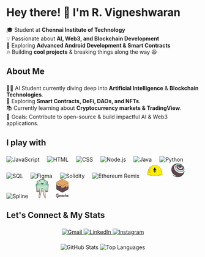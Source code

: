 ###

<h1 align="left">Hey there! 👋 I'm R. Vigneshwaran</h1>

<p align="left">
  🎓 Student at <strong>Chennai Institute of Technology</strong> <br>
  💡 Passionate about <strong>AI, Web3, and Blockchain Development</strong> <br>
  🚀 Exploring <strong>Advanced Android Development & Smart Contracts</strong> <br>
  🔥 Building <strong>cool projects</strong> & breaking things along the way 😆 <br>
</p>

###

<h2 align="left">About Me</h2>

###

<p align="left">
👨‍🎓 AI Student currently diving deep into <strong>Artificial Intelligence</strong> & <strong>Blockchain Technologies</strong>.<br>
🚀 Exploring <strong>Smart Contracts, DeFi, DAOs, and NFTs</strong>.<br>
📚 Currently learning about <strong>Cryptocurrency markets & TradingView</strong>.<br>
🎯 Goals: Contribute to open-source & build impactful AI & Web3 applications.<br>
</p>

###

<h2 align="left">I play with</h2>

###

<div align="left">
  <img src="https://cdn.jsdelivr.net/gh/devicons/devicon/icons/javascript/javascript-original.svg" height="40" alt="JavaScript" />
  <img width="12" />
  <img src="https://cdn.jsdelivr.net/gh/devicons/devicon/icons/html5/html5-original.svg" height="40" alt="HTML" />
  <img width="12" />
  <img src="https://cdn.jsdelivr.net/gh/devicons/devicon/icons/css3/css3-original.svg" height="40" alt="CSS" />
  <img width="12" />
  <img src="https://cdn.jsdelivr.net/gh/devicons/devicon/icons/nodejs/nodejs-original.svg" height="40" alt="Node.js" />
  <img width="12" />
  <img src="https://cdn.jsdelivr.net/gh/devicons/devicon/icons/java/java-original.svg" height="40" alt="Java" />
  <img width="12" />
  <img src="https://cdn.jsdelivr.net/gh/devicons/devicon/icons/python/python-original.svg" height="40" alt="Python" />
  <img width="12" />
  <img src="https://cdn.jsdelivr.net/gh/devicons/devicon/icons/mysql/mysql-original.svg" height="40" alt="SQL" />
  <img width="12" />
  <img src="https://cdn.jsdelivr.net/gh/devicons/devicon/icons/figma/figma-original.svg" height="40" alt="Figma" />
  <img width="12" />
  <img src="https://cdn.jsdelivr.net/gh/devicons/devicon/icons/solidity/solidity-original.svg" height="40" alt="Solidity" />
  <img width="12" />
  <img src="https://upload.wikimedia.org/wikipedia/commons/0/05/Ethereum_logo_2014.svg" height="40" alt="Ethereum Remix" />
  <img width="12" />
  <img src="https://github.com/vigneshwaran-2004/vigneshwaran-2004/blob/main/hardhat_transparent.png" height="40" alt="Hardhat" />
  <img width="12" />
  <img src="https://github.com/vigneshwaran-2004/vigneshwaran-2004/blob/main/truffle_transparent.png" height="40" alt="Truffle" />
  <img width="12" />
  <img src="https://spline.design/_assets/meta-image.png" height="40" alt="Spline" />
  <img width="12" />
  <img src="https://github.com/vigneshwaran-2004/vigneshwaran-2004/blob/main/walrus_no_bg.png" height="50" alt="Surge" />
  <img width="12" />
  <img src="https://github.com/vigneshwaran-2004/vigneshwaran-2004/blob/main/ganache_transparent.png" height="50" alt="Ganache" />
</div>

###

<h2 align="left">Let's Connect & My Stats</h2>

###

<div align="center">
  <a href="mailto:jagavike65@gmail.com">
    <img src="https://img.shields.io/static/v1?message=Gmail&logo=gmail&label=&color=D14836&logoColor=white&labelColor=&style=for-the-badge" height="35" alt="Gmail"  />
  </a>
  <a href="https://www.linkedin.com/in/vigneshwaran005?utm_source=share&utm_campaign=share_via&utm_content=profile&utm_medium=android_app">
    <img src="https://img.shields.io/static/v1?message=LinkedIn&logo=linkedin&label=&color=0077B5&logoColor=white&labelColor=&style=for-the-badge" height="35" alt="LinkedIn"  />
  </a>
  <a href="https://www.instagram.com/_.vi_ke_/">
    <img src="https://img.shields.io/static/v1?message=Instagram&logo=instagram&label=&color=E4405F&logoColor=white&labelColor=&style=for-the-badge" height="35" alt="Instagram"  />
  </a>
</div>

###

<div align="center">
  <img src="https://github-readme-stats.vercel.app/api?username=vigneshwaran-2004&hide_title=false&hide_rank=false&show_icons=true&include_all_commits=true&count_private=true&disable_animations=false&theme=dracula&locale=en&hide_border=false" height="150" alt="GitHub Stats"  />
  <img src="https://github-readme-stats.vercel.app/api/top-langs?username=vigneshwaran-2004&locale=en&hide_title=false&layout=compact&card_width=320&langs_count=6&theme=dracula&hide_border=false" height="150" alt="Top Languages"  />
</div>

###


